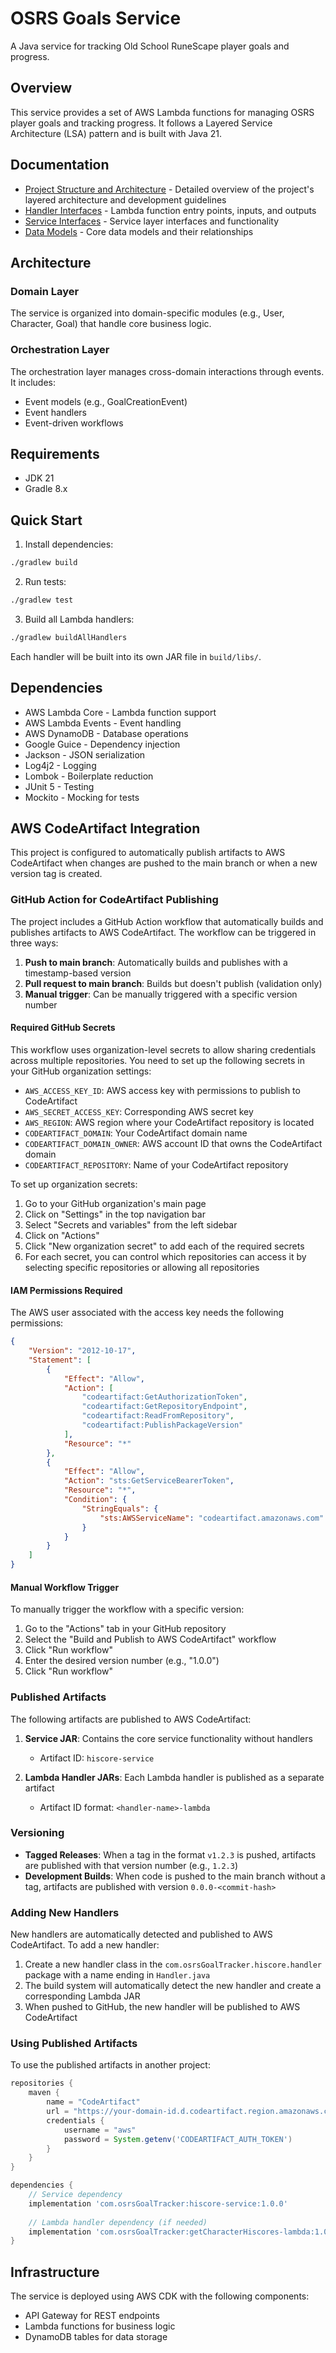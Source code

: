 # OSRS Goals Service

A Java service for tracking Old School RuneScape player goals and progress.

## Overview

This service provides a set of AWS Lambda functions for managing OSRS player goals and tracking progress. It follows a Layered Service Architecture (LSA) pattern and is built with Java 21.

## Documentation

- [Project Structure and Architecture](docs/ARCHITECTURE.md) - Detailed overview of the project's layered architecture and development guidelines
- [Handler Interfaces](docs/HANDLERS.md) - Lambda function entry points, inputs, and outputs
- [Service Interfaces](docs/SERVICES.md) - Service layer interfaces and functionality
- [Data Models](docs/MODELS.md) - Core data models and their relationships

## Architecture

### Domain Layer
The service is organized into domain-specific modules (e.g., User, Character, Goal) that handle core business logic.

### Orchestration Layer
The orchestration layer manages cross-domain interactions through events. It includes:
- Event models (e.g., GoalCreationEvent)
- Event handlers
- Event-driven workflows

## Requirements

- JDK 21
- Gradle 8.x

## Quick Start

1. Install dependencies:
```bash
./gradlew build
```

2. Run tests:
```bash
./gradlew test
```

3. Build all Lambda handlers:
```bash
./gradlew buildAllHandlers
```

Each handler will be built into its own JAR file in `build/libs/`.

## Dependencies

- AWS Lambda Core - Lambda function support
- AWS Lambda Events - Event handling
- AWS DynamoDB - Database operations
- Google Guice - Dependency injection
- Jackson - JSON serialization
- Log4j2 - Logging
- Lombok - Boilerplate reduction
- JUnit 5 - Testing
- Mockito - Mocking for tests

## AWS CodeArtifact Integration

This project is configured to automatically publish artifacts to AWS CodeArtifact when changes are pushed to the main branch or when a new version tag is created.

### GitHub Action for CodeArtifact Publishing

The project includes a GitHub Action workflow that automatically builds and publishes artifacts to AWS CodeArtifact. The workflow can be triggered in three ways:

1. **Push to main branch**: Automatically builds and publishes with a timestamp-based version
2. **Pull request to main branch**: Builds but doesn't publish (validation only)
3. **Manual trigger**: Can be manually triggered with a specific version number

#### Required GitHub Secrets

This workflow uses organization-level secrets to allow sharing credentials across multiple repositories. You need to set up the following secrets in your GitHub organization settings:

- `AWS_ACCESS_KEY_ID`: AWS access key with permissions to publish to CodeArtifact
- `AWS_SECRET_ACCESS_KEY`: Corresponding AWS secret key
- `AWS_REGION`: AWS region where your CodeArtifact repository is located
- `CODEARTIFACT_DOMAIN`: Your CodeArtifact domain name
- `CODEARTIFACT_DOMAIN_OWNER`: AWS account ID that owns the CodeArtifact domain
- `CODEARTIFACT_REPOSITORY`: Name of your CodeArtifact repository

To set up organization secrets:

1. Go to your GitHub organization's main page
2. Click on "Settings" in the top navigation bar
3. Select "Secrets and variables" from the left sidebar
4. Click on "Actions"
5. Click "New organization secret" to add each of the required secrets
6. For each secret, you can control which repositories can access it by selecting specific repositories or allowing all repositories

#### IAM Permissions Required

The AWS user associated with the access key needs the following permissions:

```json
{
    "Version": "2012-10-17",
    "Statement": [
        {
            "Effect": "Allow",
            "Action": [
                "codeartifact:GetAuthorizationToken",
                "codeartifact:GetRepositoryEndpoint",
                "codeartifact:ReadFromRepository",
                "codeartifact:PublishPackageVersion"
            ],
            "Resource": "*"
        },
        {
            "Effect": "Allow",
            "Action": "sts:GetServiceBearerToken",
            "Resource": "*",
            "Condition": {
                "StringEquals": {
                    "sts:AWSServiceName": "codeartifact.amazonaws.com"
                }
            }
        }
    ]
}
```

#### Manual Workflow Trigger

To manually trigger the workflow with a specific version:

1. Go to the "Actions" tab in your GitHub repository
2. Select the "Build and Publish to AWS CodeArtifact" workflow
3. Click "Run workflow"
4. Enter the desired version number (e.g., "1.0.0")
5. Click "Run workflow"

### Published Artifacts

The following artifacts are published to AWS CodeArtifact:

1. **Service JAR**: Contains the core service functionality without handlers
   - Artifact ID: `hiscore-service`

2. **Lambda Handler JARs**: Each Lambda handler is published as a separate artifact
   - Artifact ID format: `<handler-name>-lambda`

### Versioning

- **Tagged Releases**: When a tag in the format `v1.2.3` is pushed, artifacts are published with that version number (e.g., `1.2.3`)
- **Development Builds**: When code is pushed to the main branch without a tag, artifacts are published with version `0.0.0-<commit-hash>`

### Adding New Handlers

New handlers are automatically detected and published to AWS CodeArtifact. To add a new handler:

1. Create a new handler class in the `com.osrsGoalTracker.hiscore.handler` package with a name ending in `Handler.java`
2. The build system will automatically detect the new handler and create a corresponding Lambda JAR
3. When pushed to GitHub, the new handler will be published to AWS CodeArtifact

### Using Published Artifacts

To use the published artifacts in another project:

```gradle
repositories {
    maven {
        name = "CodeArtifact"
        url = "https://your-domain-id.d.codeartifact.region.amazonaws.com/maven/your-repo/"
        credentials {
            username = "aws"
            password = System.getenv('CODEARTIFACT_AUTH_TOKEN')
        }
    }
}

dependencies {
    // Service dependency
    implementation 'com.osrsGoalTracker:hiscore-service:1.0.0'
    
    // Lambda handler dependency (if needed)
    implementation 'com.osrsGoalTracker:getCharacterHiscores-lambda:1.0.0'
}
```

## Infrastructure

The service is deployed using AWS CDK with the following components:

- API Gateway for REST endpoints
- Lambda functions for business logic
- DynamoDB tables for data storage 
